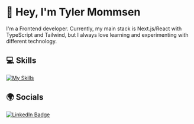# 👋 Hey, I'm Tyler Mommsen

I'm a Frontend developer. Currently, my main stack is Next.js/React with TypeScript and Tailwind, but I always love learning and experimenting with different technology.

## 💻 Skills
[![My Skills](https://skillicons.dev/icons?i=html,css,javascript,sass,tailwind,ts,react,nextjs)](https://skillicons.dev)

## 🌍 Socials
<div id="badges">
  <a href="https://www.linkedin.com/in/tylermommsen/">
    <img src="https://img.shields.io/badge/LinkedIn-blue?style=for-the-badge&logo=linkedin&logoColor=white" alt="LinkedIn Badge"/>
  </a>
</div>
